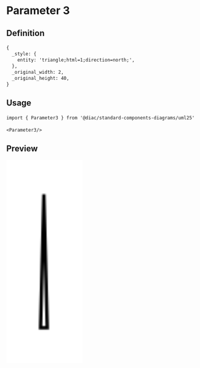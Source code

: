 # Parameter 3

## Definition

```
{
  _style: { 
    entity: 'triangle;html=1;direction=north;',
  },
  _original_width: 2,
  _original_height: 40,
}
```

## Usage

```
import { Parameter3 } from '@diac/standard-components-diagrams/uml25'

<Parameter3/>
```

## Preview

<img src="./parameter-3.png" width="200"/>
